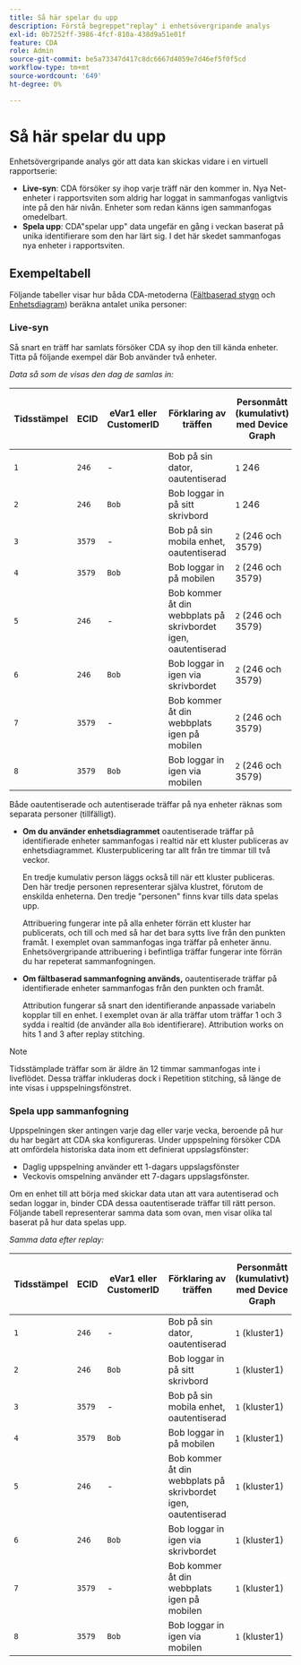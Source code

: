 ```yaml
---
title: Så här spelar du upp
description: Förstå begreppet"replay" i enhetsövergripande analys
exl-id: 0b7252ff-3986-4fcf-810a-438d9a51e01f
feature: CDA
role: Admin
source-git-commit: be5a73347d417c8dc6667d4059e7d46ef5f0f5cd
workflow-type: tm+mt
source-wordcount: '649'
ht-degree: 0%

---
```


# Så här spelar du upp

Enhetsövergripande analys gör att data kan skickas vidare i en virtuell rapportserie:

* **Live-syn**: CDA försöker sy ihop varje träff när den kommer in. Nya Net-enheter i rapportsviten som aldrig har loggat in sammanfogas vanligtvis inte på den här nivån. Enheter som redan känns igen sammanfogas omedelbart.
* **Spela upp**: CDA&quot;spelar upp&quot; data ungefär en gång i veckan baserat på unika identifierare som den har lärt sig. I det här skedet sammanfogas nya enheter i rapportsviten.

## Exempeltabell

Följande tabeller visar hur båda CDA-metoderna ([Fältbaserad stygn](field-based-stitching.md) och [Enhetsdiagram](device-graph.md)) beräkna antalet unika personer:

### Live-syn

Så snart en träff har samlats försöker CDA sy ihop den till kända enheter. Titta på följande exempel där Bob använder två enheter.

*Data så som de visas den dag de samlas in:*

| Tidsstämpel | ECID | eVar1 eller CustomerID | Förklaring av träffen | Personmått (kumulativt) med Device Graph | Personmått (kumulativt) med fältbaserad sytning |
| --- | --- | --- | --- | --- | --- |
| `1` | `246` | - | Bob på sin dator, oautentiserad | `1` 246 | `1` 246 |
| `2` | `246` | `Bob` | Bob loggar in på sitt skrivbord | `1` 246 | `2` (246 och Bob) |
| `3` | `3579` | - | Bob på sin mobila enhet, oautentiserad | `2` (246 och 3579) | `3` (246, Bob och 3579) |
| `4` | `3579` | `Bob` | Bob loggar in på mobilen | `2` (246 och 3579) | `3` (246, Bob och 3579) |
| `5` | `246` | - | Bob kommer åt din webbplats på skrivbordet igen, oautentiserad | `2` (246 och 3579) | `3` (246, Bob och 3579) |
| `6` | `246` | `Bob` | Bob loggar in igen via skrivbordet | `2` (246 och 3579) | `3` (246, Bob och 3579) |
| `7` | `3579` | - | Bob kommer åt din webbplats igen på mobilen | `2` (246 och 3579) | `3` (246, Bob och 3579) |
| `8` | `3579` | `Bob` | Bob loggar in igen via mobilen | `2` (246 och 3579) | `3` (246, Bob och 3579) |

Både oautentiserade och autentiserade träffar på nya enheter räknas som separata personer (tillfälligt).

* **Om du använder enhetsdiagrammet** oautentiserade träffar på identifierade enheter sammanfogas i realtid när ett kluster publiceras av enhetsdiagrammet. Klusterpublicering tar allt från tre timmar till två veckor.

  En tredje kumulativ person läggs också till när ett kluster publiceras. Den här tredje personen representerar själva klustret, förutom de enskilda enheterna. Den tredje &quot;personen&quot; finns kvar tills data spelas upp.

  Attribuering fungerar inte på alla enheter förrän ett kluster har publicerats, och till och med så har det bara sytts live från den punkten framåt. I exemplet ovan sammanfogas inga träffar på enheter ännu. Enhetsövergripande attribuering i befintliga träffar fungerar inte förrän du har repeterat sammanfogningen.
* **Om fältbaserad sammanfogning används,** oautentiserade träffar på identifierade enheter sammanfogas från den punkten och framåt.

  Attribution fungerar så snart den identifierande anpassade variabeln kopplar till en enhet. I exemplet ovan är alla träffar utom träffar 1 och 3 sydda i realtid (de använder alla `Bob` identifierare). Attribution works on hits 1 and 3 after replay stitching.

>[!NOTE]
>
>Tidsstämplade träffar som är äldre än 12 timmar sammanfogas inte i liveflödet. Dessa träffar inkluderas dock i Repetition stitching, så länge de inte visas i uppspelningsfönstret.

### Spela upp sammanfogning

Uppspelningen sker antingen varje dag eller varje vecka, beroende på hur du har begärt att CDA ska konfigureras. Under uppspelning försöker CDA att omfördela historiska data inom ett definierat uppslagsfönster:

* Daglig uppspelning använder ett 1-dagars uppslagsfönster
* Veckovis omspelning använder ett 7-dagars uppslagsfönster.

Om en enhet till att börja med skickar data utan att vara autentiserad och sedan loggar in, binder CDA dessa oautentiserade träffar till rätt person. Följande tabell representerar samma data som ovan, men visar olika tal baserat på hur data spelas upp.

*Samma data efter replay:*

| Tidsstämpel | ECID | eVar1 eller CustomerID | Förklaring av träffen | Personmått (kumulativt) med Device Graph | Personmått (kumulativt) med fältbaserad sytning |
| --- | --- | --- | --- | --- | --- |
| `1` | `246` | - | Bob på sin dator, oautentiserad | `1` (kluster1) | `1` (Bob) |
| `2` | `246` | `Bob` | Bob loggar in på sitt skrivbord | `1` (kluster1) | `1` (Bob) |
| `3` | `3579` | - | Bob på sin mobila enhet, oautentiserad | `1` (kluster1) | `1` (Bob) |
| `4` | `3579` | `Bob` | Bob loggar in på mobilen | `1` (kluster1) | `1` (Bob) |
| `5` | `246` | - | Bob kommer åt din webbplats på skrivbordet igen, oautentiserad | `1` (kluster1) | `1` (Bob) |
| `6` | `246` | `Bob` | Bob loggar in igen via skrivbordet | `1` (kluster1) | `1` (Bob) |
| `7` | `3579` | - | Bob kommer åt din webbplats igen på mobilen | `1` (kluster1) | `1` (Bob) |
| `8` | `3579` | `Bob` | Bob loggar in igen via mobilen | `1` (kluster1) | `1` (Bob) |
